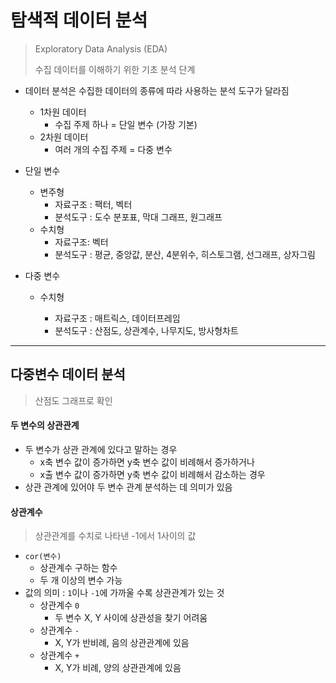 # 탐색적 데이터 분석

> Exploratory Data Analysis (EDA)
>
> 수집 데이터를 이해하기 위한 기초 분석 단계

* 데이터 분석은 수집한 데이터의 종류에 따라 사용하는 분석 도구가 달라짐

  * 1차원 데이터
    * 수집 주제 하나 = 단일 변수 (가장 기본)
  * 2차원 데이터
    * 여러 개의 수집 주제 = 다중 변수

* 단일 변수

  * 변주형
    * 자료구조 : 팩터, 벡터
    * 분석도구 : 도수 분포표, 막대 그래프, 원그래프
  * 수치형
    * 자료구조: 벡터
    * 분석도구 : 평균, 중앙값, 분산, 4분위수, 히스토그램, 선그래프, 상자그림

* 다중 변수

  * 수치형

    * 자료구조 : 매트릭스, 데이터프레임
    * 분석도구 : 산점도, 상관계수, 나무지도, 방사형차트

    

---



## 다중변수 데이터 분석

>  산점도 그래프로 확인

#### 두 변수의 상관관계

* 두 변수가 상관 관계에 있다고 말하는 경우
  * x축 변수 값이 증가하면 y축 변수 값이 비례해서 증가하거나
  * x출 변수 값이 증가하면 y축 변수 값이 비례해서 감소하는 경우
* 상관 관계에 있어야 두 변수 관계 분석하는 데 의미가 있음

#### 상관계수

> 상관관계를 수치로 나타낸 -1에서 1사이의 값

* `cor(변수)`
  * 상관계수 구하는 함수
  * 두 개 이상의 변수 가능
* 값의 의미 : `1`이나 `-1`에 가까울 수록 상관관계가 있는 것
  * 상관계수 `0`
    * 두 변수 X, Y 사이에 상관성을 찾기 어려움
  * 상관계수 `-`
    * X, Y가 반비례, 음의 상관관계에 있음
  * 상관계수 `+`
    * X, Y가 비례, 양의 상관관계에 있음

